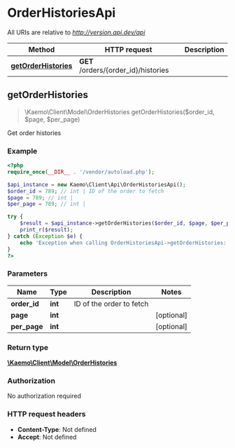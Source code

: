 # OrderHistoriesApi

All URIs are relative to *http://version.api.dev/api*

Method | HTTP request | Description
------------- | ------------- | -------------
[**getOrderHistories**](#getOrderHistories) | **GET** /orders/{order_id}/histories | 


## **getOrderHistories**
> \Kaemo\Client\Model\OrderHistories getOrderHistories($order_id, $page, $per_page)



Get order histories

### Example
```php
<?php
require_once(__DIR__ . '/vendor/autoload.php');

$api_instance = new Kaemo\Client\Api\OrderHistoriesApi();
$order_id = 789; // int | ID of the order to fetch
$page = 789; // int | 
$per_page = 789; // int | 

try {
    $result = $api_instance->getOrderHistories($order_id, $page, $per_page);
    print_r($result);
} catch (Exception $e) {
    echo 'Exception when calling OrderHistoriesApi->getOrderHistories: ', $e->getMessage(), PHP_EOL;
}
?>
```

### Parameters

Name | Type | Description  | Notes
------------- | ------------- | ------------- | -------------
 **order_id** | **int**| ID of the order to fetch |
 **page** | **int**|  | [optional]
 **per_page** | **int**|  | [optional]

### Return type

[**\Kaemo\Client\Model\OrderHistories**](#OrderHistories)

### Authorization

No authorization required

### HTTP request headers

 - **Content-Type**: Not defined
 - **Accept**: Not defined

